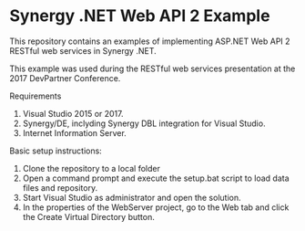 
# Synergy .NET Web API 2 Example

This repository contains an examples of implementing ASP.NET Web API 2 RESTful
web services in Synergy .NET.

This example was used during the RESTful web services presentation at the 2017
DevPartner Conference.

Requirements

1. Visual Studio 2015 or 2017.
2. Synergy/DE, inclyding Synergy DBL integration for Visual Studio.
3. Internet Information Server.

Basic setup instructions:

1. Clone the repository to a local folder
2. Open a command prompt and execute the setup.bat script to load data files and repository.
3. Start Visual Studio as administrator and open the solution.
4. In the properties of the WebServer project, go to the Web tab and click the Create Virtual Directory button.
